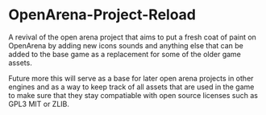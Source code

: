 # OpenArena-Project-Reload

A revival of the open arena project that aims to put a fresh coat of paint on OpenArena
by adding new icons sounds and anything else that can be added to the base game as a 
replacement for some of the older game assets.

Future more this will serve as a base for later open arena projects in other engines and 
as a way to keep track of all assets that are used in the game to make sure that they stay
compatiable with open source licenses such as GPL3 MIT or ZLIB.
